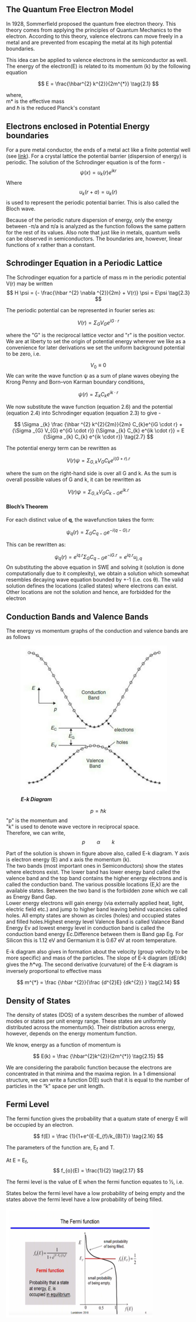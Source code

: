 ## The Quantum Free Electron Model
In 1928, Sommerfield proposed the quantum free electron theory. This theory comes from applying the principles of Quantum Mechanics to the electron. According to this theory, valence electrons can move freely in a metal and are prevented from escaping the metal at its high potential boundaries.

This idea can be applied to valence electrons in the semiconductor as well. The energy of the electron(E) is related to its momentum (k) by the following equation

$$
E = \frac{\hbar^{2} k^{2}}{2m^{*}} \tag{2.1}
$$

where,<br>
m* is the effective mass<br>
and &hbar; is the reduced Planck's constant


## Electrons enclosed in Potential Energy boundaries
For a pure metal conductor, the ends of a metal act like a finite potential well (see <a href="https://virtual-labs.github.io/exp-swe-solutions-iiith/">link</a>). For a crystal lattice the potential barrier (dispersion of energy) is periodic. The solution of the Schrodinger equation is of the form -
$$
\psi (x) = u_{k}(r) e^{ikr} \tag{2.2}
$$
Where $$u_{k}(r+a) = u_{k}(r) $$ 
is used to represent the periodic potential barrier. This is also called the Bloch wave.

Because of the periodic nature dispersion of energy, only the energy between -&pi;/a and &pi;/a is analyzed as the function follows the same pattern for the rest of its values. Also note that just like in metals, quantum wells can be observed in semiconductors. The boundaries are, however, linear functions of x rather than a constant.

## Schrodinger Equation in a Periodic Lattice

The Schrodinger equation for a particle of mass m in the periodic potential V(r) may be written
$$
H \psi = {- \frac{\hbar ^{2} \nabla ^{2}}{2m} + V(r)} \psi = E\psi \tag{2.3}
$$

The periodic potential can be represented in fourier series as:

$$
V(r) = \Sigma _{G} V_{G} e^{iG \cdot r} \tag{2.4}
$$

where the "G" is the reciprocal lattice vector and "r" is the position vector. We are at liberty to set the origin of potential energy wherever we like as a convenience for later derivations we set the uniform background potential to be zero, i.e.

$$
V_{0} \equiv 0 \tag{2.5}
$$
We can write the wave function ψ as a sum of plane waves obeying the Krong Penny and Born–von Karman boundary conditions,

$$
\psi (r) = \Sigma _{k} C_{k} e^{ik \cdot r} \tag{2.6}
$$

We now substitute the wave function (equation 2.6) and the potential (equation 2.4) into Schrodinger equation (equation 2.3) to give - 

$$
\Sigma _{k} \frac {\hbar ^{2} k^{2}{2m}}{2m} C_{k}e^{iG \cdot r} + {\Sigma _{G} V_{G} e^{iG \cdot r}} {\Sigma _{k} C_{k} e^{ik \cdot r}} = E {\Sigma _{k} C_{k} e^{ik \cdot r}} \tag{2.7}
$$

The potential energy term can be rewritten as

$$
V(r)\psi = \Sigma _{G,k} V_{G} C_{k} e^{i(G+r).r} \tag{2.8}
$$

where the sum on the right-hand side is over all G and k. As the sum is overall possible values of G and k, it can be rewritten as

$$
V(r)\psi = \Sigma _{G,k} V_{G} C_{k-G} e^{ik.r} \tag{2.9}
$$


#### Bloch’s Theorem
For each distinct value of <b>q</b>, the wavefunction takes the form:

$$
\psi _{q}(r) = \Sigma _{G} C_{q-G} e^{-i(q-G).r} \tag{2.10}
$$

This can be rewritten as:

$$
\psi _{q}(r) = e^{iq.r} \Sigma _{G} C_{q-G} e^{-iG.r} = e^{iq.r}u_{j,q} \tag{2.11}
$$
On substituting the above equation in SWE and solving it (solution is done computationally due to it complexity), we obtain a solution which somewhat 
resembles decaying wave equation bounded by +-1 (i.e. cos &theta;). The valid solution defines the locations (called states) where electrons can 
exist. Other locations are not the solution and hence, are forbidded for the electron

## Conduction Bands and Valence Bands
The energy vs momentum graphs of the conduction and valence bands are as follows
<figure>
<img src="images/energy_momentum.png" style="width:400px;height:400px;" label="E-k Diagram">
<figcaption style="margin-top: 10px; font-style: italic;"><b>E-k Diagram</b></figcaption>
</figure>

$$
p = \hbar k \tag{2.12}
$$
"p" is the momentum and<br>
"k" is used to denote wave vectore in reciprocal space.<br>
Therefore, we can write,
$$
p \qquad \alpha \qquad k \tag{2.13}
$$

Part of the solution is shown in figure above also, called E-k diagram. Y axis is electron energy (E) and x axis the momentum (k). <br>
The two bands (most important ones in Semiconductors) show the states where electrons exist. The lower band has lower energy band called the valence band and the top band contains the higher energy electrons and is called the conduction band. The various possible locations (E,k) are the available states. Between the two band is the forbidden zone which we call as Energy Band Gap.<br> 
Lower energy electrons will gain energy (via externally applied heat, light, electric field etc.) and jump to higher band leaving behind vacancies called holes. All empty states are shown as circles (holes) and occupied states and filled holes.Highest energy level Valence Band is called Valance Band Energy Ev ad lowest energy level in conduction band is called the conduction band energy Ec.Difference between them is Band gap Eg. For Silicon this is 1.12 eV and Germanium it is 0.67 eV at room temperature.<br>

E-k diagram also gives in formation about the velocity (group velocity to be more specific) and mass of the particles. The slope of E-k diagram (dE/dk) gives the &hbar;*vg. The second derivative (curvature) of the E-k diagram is inversely proportional to effective mass 

$$
m^{*} = \frac {\hbar ^{2}}{\frac {d^{2}E} {dk^{2}} } \tag{2.14}
$$


## Density of States
The density of states (DOS) of a system describes the number of allowed modes or states per unit energy range. These states are uniformly distributed across the momentum(k). Their distribution across energy, however, depends on the energy momentum function.

We know, energy as a function of momentum is

$$
E(k) = \frac {\hbar^{2}k^{2}}{2m^{*}} \tag{2.15}
$$

We are considering the parabolic function because the electrons are concentrated in that minima and the maxima region. In a 1 dimensional structure, we can write a function D(E) such that it is equal to the number of particles in the “k” space per unit length.

## Fermi Level
The fermi function gives the probability that a quatum state of energy E will be occupied by an electron.

$$
f(E) = \frac {1}{1+e^{E-E_{f}/k_{B}T}} \tag{2.16}
$$

The parameters of the function are, E<sub>f</sub> and T.<br>

At E = E<sub>f</sub>,
$$
f_{o}(E) = \frac{1}{2} \tag{2.17}
$$

The fermi level is the value of E when the fermi function equates to ½, i.e.

States below the fermi level have a low probability of being empty and the states above the fermi level have a low probability of being filled.

<img src="images/fermi_plot.png" style="width:400px;height:300px;">

